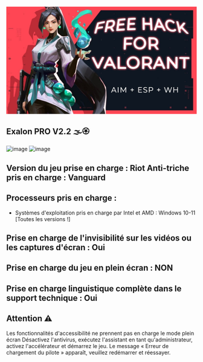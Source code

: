 ![Preview Image](photo_2024-10-30_04-09-32.jpg)

## Exalon PRO V2.2 🌫🏵

![image](https://github.com/ExalonDev/ValorantExalon/assets/162044236/cf87b631-6b37-460c-9187-40db603b0471)
![image](https://github.com/ExalonDev/ValorantExalon/assets/162044236/98ab942f-f897-45e5-9ab3-120f57737d72)

## Version du jeu prise en charge : Riot Anti-triche pris en charge : Vanguard

## Processeurs pris en charge :

 - Systèmes d'exploitation pris en charge par Intel et AMD : Windows 10-11 [Toutes les versions !]

## Prise en charge de l'invisibilité sur les vidéos ou les captures d'écran : Oui

## Prise en charge du jeu en plein écran : NON

## Prise en charge linguistique complète dans le support technique : Oui


## Attention ⚠️

Les fonctionnalités d'accessibilité ne prennent pas en charge le mode plein écran
Désactivez l'antivirus, exécutez l'assistant en tant qu'administrateur, activez l'accélérateur et démarrez le jeu.
Le message « Erreur de chargement du pilote » apparaît, veuillez redémarrer et réessayer.
